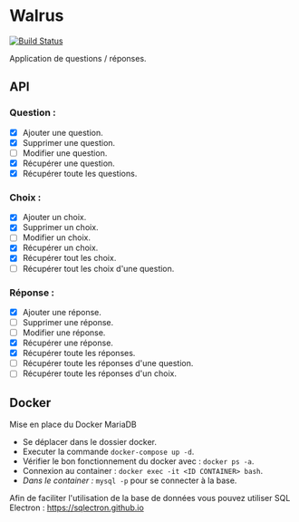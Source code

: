 # Walrus
[![Build Status](https://travis-ci.com/fabiendubois/Walrus.svg?branch=develop)](https://travis-ci.com/fabiendubois/Walrus)  

Application de questions / réponses.

## API

### Question :
- [x] Ajouter une question.
- [x] Supprimer une question.
- [ ] Modifier une question.
- [x] Récupérer une question.
- [x] Récupérer toute les questions.

### Choix :
- [x] Ajouter un choix.
- [x] Supprimer un choix.
- [ ] Modifier un choix.
- [x] Récupérer un choix.
- [x] Récupérer tout les choix.
- [ ] Récupérer tout les choix d'une question.

### Réponse :
- [x] Ajouter une réponse.
- [ ] Supprimer une réponse.
- [ ] Modifier une réponse.
- [x] Récupérer une réponse.
- [x] Récupérer toute les réponses.
- [ ] Récupérer toute les réponses d'une question.
- [ ] Récupérer toute les réponses d'un choix.

## Docker
Mise en place du Docker MariaDB
- Se déplacer dans le dossier docker.
- Executer la commande `docker-compose up -d`.
- Vérifier le bon fonctionnement du docker avec : `docker ps -a`.
- Connexion au container : `docker exec -it <ID CONTAINER> bash`.
- *Dans le container :* `mysql -p` pour se connecter à la base.

Afin de faciliter l'utilisation de la base de données vous pouvez utiliser SQL Electron : https://sqlectron.github.io